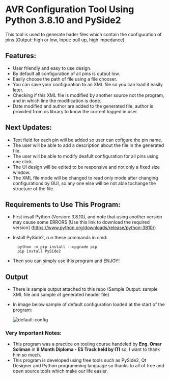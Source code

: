 # AVR Configuration Tool Using Python 3.8.10 and PySide2
This tool is used to generate hader files which contain the configuration of pins (Output: high or low, Input: pull up, high impedance)

## Features:
* User friendly and easy to use design.
* By default all configuration of all pins is output low.
* Easily choose the path of file using a file chooser.
* You can save your configuration to an XML file so you can load it easily later.
* Checking if this XML file is modified by another source not the program, and in which line the modification is done.
* Date modified and author are added to the generated file, author is provided from os library to know the current logged in user

## Next Updates:
* Text field for each pin will be added so user can cofigure the pin name.
* The user will be able to add a description about the file in the generated file.
* The user will be able to modify deafult configuration for all pins using one click.
* The UI design will be edited to be responsive and not only a fixed size window.
* The XML file mode will be changed to read only mode after changing configurations by GUI, so any one else will be not able tochange the structure of the file.

## Requirements to Use This Program:
* First insall Python (Version: 3.8.10), and note that using another version may cause some ERRORS
        [Use this link to download the required version] (https://www.python.org/downloads/release/python-3810/)
* Install PySide2, run these commands in cmd:

        python -m pip install --upgrade pip
        pip install PySide2
    
* Then you can simply use this program and ENJOY!

## Output
* There is sample output attached to this repo (Sample Output: sample XML file and sample of generated header file)
* In image below sample of default configuration loaded at the start of the program:

    ![default-config](https://user-images.githubusercontent.com/118214245/213980551-cd304600-9999-4769-92cc-85202ad725a9.png)

### Very Important Notes:
* This program was a practice on tooling course handeled by **Eng. Omar Soliman** in **9 Month Diploma - ES Track held by ITI** so, I want to thank him so much.
* This program is developed using free tools such as PySide2, Qt Designer and Python programming language so thanks to all of free and open source tools which make our life easier.
